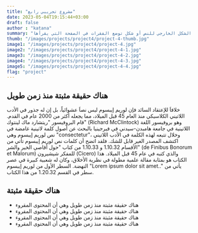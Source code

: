 ```yaml
---
title: "مشروع تجريبي رابع"
date: 2023-05-04T19:15:44+03:00
draft: false
author : "katana"
summary: "هناك حقيقة مثبتة منذ زمن طويل وهي أن المحتوى المقروء لصفحة ما سيلهي القارئ عن التركيز على الشكل الخارجي للنص أو شكل توضع الفقرات في الصفحة التي يقرأها"
thumb: "/images/projects/project4/project-4-thumb.jpg"
image1: "/images/projects/project4/project-4.jpg"
image2: "/images/projects/project4/project-4-1.jpg"
image3: "/images/projects/project4/project-4-2.jpg"
image4: "/images/projects/project4/project-4-3.jpg"
image5: "/images/projects/project4/project-4-4.jpg"
flag: "project"
---
```


## هناك حقيقة مثبتة منذ زمن طويل 

خلافاَ للإعتقاد السائد فإن لوريم إيبسوم ليس نصاَ عشوائياً، بل إن له جذور في الأدب اللاتيني الكلاسيكي منذ العام 45 قبل الميلاد، مما يجعله أكثر من 2000 عام في القدم. قام البروفيسور "ريتشارد ماك لينتوك" (Richard McClintock) وهو بروفيسور اللغة اللاتينية في جامعة هامبدن-سيدني في فيرجينيا بالبحث عن أصول كلمة لاتينية غامضة في نص لوريم إيبسوم وهي "consectetur"، وخلال تتبعه لهذه الكلمة في الأدب اللاتيني اكتشف المصدر الغير قابل للشك. فلقد اتضح أن كلمات نص لوريم إيبسوم تأتي من الأقسام 1.10.32 و 1.10.33 من كتاب "حول أقاصي الخير والشر" (de Finibus Bonorum et Malorum) للمفكر شيشيرون (Cicero) والذي كتبه في عام 45 قبل الميلاد. هذا الكتاب هو بمثابة مقالة علمية مطولة في نظرية الأخلاق، وكان له شعبية كبيرة في عصر النهضة. السطر الأول من لوريم إيبسوم "Lorem ipsum dolor sit amet.." يأتي من سطر في القسم 1.20.32 من هذا الكتاب.

## هناك حقيقة مثبتة
- هناك حقيقة مثبتة منذ زمن طويل وهي أن المحتوى المقروء
- هناك حقيقة مثبتة منذ زمن طويل وهي أن المحتوى المقروء
- هناك حقيقة مثبتة منذ زمن طويل وهي أن المحتوى المقروء
- هناك حقيقة مثبتة منذ زمن طويل وهي أن المحتوى المقروء